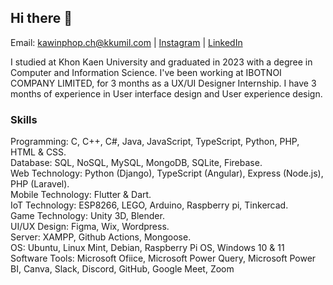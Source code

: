 ## Hi there 👋

Email: kawinphop.ch@kkumil.com | [Instagram](https://www.instagram.com/kawin101x/) | [LinkedIn](https://www.linkedin.com/in/kawin101/)

I studied at Khon Kaen University and graduated in 2023 with a degree in Computer and Information Science. I've been working at IBOTNOI COMPANY LIMITED, for 3 months as a UX/UI Designer Internship. I have 3 months of experience in User interface design and User experience design.

### Skills
Programming: C, C++, C#, Java, JavaScript, TypeScript, Python, PHP, HTML & CSS. \
Database: SQL, NoSQL, MySQL, MongoDB, SQLite, Firebase. \
Web Technology: Python (Django), TypeScript (Angular), Express (Node.js), PHP (Laravel). \
Mobile Technology: Flutter & Dart. \
IoT Technology: ESP8266, LEGO, Arduino, Raspberry pi, Tinkercad. \
Game Technology: Unity 3D, Blender. \
UI/UX Design: Figma, Wix, Wordpress. \
Server: XAMPP, Github Actions, Mongoose. \
OS: Ubuntu, Linux Mint, Debian, Raspberry Pi OS, Windows 10 & 11 \
Software Tools: Microsoft Ofiice, Microsoft Power Query, Microsoft Power BI, Canva, Slack, Discord, GitHub, Google Meet, Zoom
